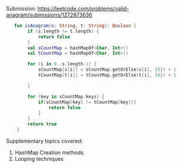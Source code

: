 Submission: https://leetcode.com/problems/valid-anagram/submissions/1272873636



```kotlin
   fun isAnagram(s: String, t: String): Boolean {
        if (s.length != t.length) {
            return false
        }
        val sCountMap = hashMapOf<Char, Int>()
        val tCountMap = hashMapOf<Char, Int>()

        for (i in 0..s.length-1) {
            sCountMap[s[i]] = sCountMap.getOrElse(s[i], {0}) + 1
            tCountMap[t[i]] = tCountMap.getOrElse(t[i], {0}) + 1

        }

        for (key in sCountMap.keys) {
            if(sCountMap[key] != tCountMap[key]){
                return false
            }
        }
        return true
    }
```


Supplementary topics covered:
1. HashMap Creation methods
2. Looping techniques